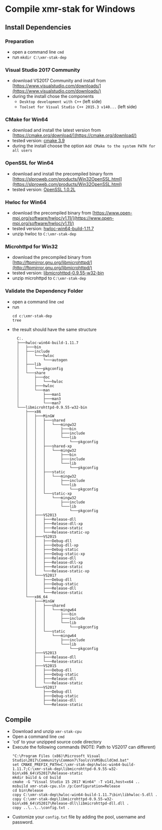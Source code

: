 # Compile **xmr-stak** for Windows

## Install Dependencies

### Preparation

- open a command line `cmd`
- run `mkdir C:\xmr-stak-dep`

### Visual Studio 2017 Community

- download VS2017 Community and install from [https://www.visualstudio.com/downloads/](https://www.visualstudio.com/downloads/)
- during the install chose the components
  - `Desktop development with C++` (left side)
  - `Toolset for Visual Studio C++ 2015.3 v140...` (left side)

### CMake for Win64

- download and install the latest version from [https://cmake.org/download/](https://cmake.org/download/)
- tested version: [cmake 3.9](https://cmake.org/files/v3.9/cmake-3.9.0-rc3-win64-x64.msi)
- during the install choose the option `Add CMake to the system PATH for all users`

### OpenSSL for Win64

- download and install the precompiled binary form [https://slproweb.com/products/Win32OpenSSL.html](https://slproweb.com/products/Win32OpenSSL.html)
- tested version: [OpenSSL 1.0.2L](https://slproweb.com/download/Win64OpenSSL-1_0_2L.exe)

### Hwloc for Win64

- download the precompiled binary from [https://www.open-mpi.org/software/hwloc/v1.11/](https://www.open-mpi.org/software/hwloc/v1.11/)
- tested version: [hwloc-win64-build-1.11.7](https://www.open-mpi.org/software/hwloc/v1.11/downloads/hwloc-win64-build-1.11.7.zip)
- unzip hwloc to `C:\xmr-stak-dep`

### Microhttpd for Win32

- download the precompiled binary from [http://ftpmirror.gnu.org/libmicrohttpd/](http://ftpmirror.gnu.org/libmicrohttpd/)
- tested version: [libmicrohttpd-0.9.55-w32-bin](http://mirror.reismil.ch/gnu/libmicrohttpd/libmicrohttpd-0.9.55-w32-bin.zip)
- unzip microhttpd to ``C:\xmr-stak-dep``

### Validate the Dependency Folder

- open a command line `cmd`
- run
   ```
   cd c:\xmr-stak-dep
   tree
   ```
- the result should have the same structure
  ```
    C:.
    ├───hwloc-win64-build-1.11.7
    │   ├───bin
    │   ├───include
    │   │   └───hwloc
    │   │       └───autogen
    │   ├───lib
    │   │   └───pkgconfig
    │   └───share
    │       ├───doc
    │       │   └───hwloc
    │       ├───hwloc
    │       └───man
    │           ├───man1
    │           ├───man3
    │           └───man7
    └───libmicrohttpd-0.9.55-w32-bin
        ├───x86
        │   ├───MinGW
        │   │   ├───shared
        │   │   │   └───mingw32
        │   │   │       ├───bin
        │   │   │       ├───include
        │   │   │       └───lib
        │   │   │           └───pkgconfig
        │   │   ├───shared-xp
        │   │   │   └───mingw32
        │   │   │       ├───bin
        │   │   │       ├───include
        │   │   │       └───lib
        │   │   │           └───pkgconfig
        │   │   ├───static
        │   │   │   └───mingw32
        │   │   │       ├───include
        │   │   │       └───lib
        │   │   │           └───pkgconfig
        │   │   └───static-xp
        │   │       └───mingw32
        │   │           ├───include
        │   │           └───lib
        │   │               └───pkgconfig
        │   ├───VS2013
        │   │   ├───Release-dll
        │   │   ├───Release-dll-xp
        │   │   ├───Release-static
        │   │   └───Release-static-xp
        │   ├───VS2015
        │   │   ├───Debug-dll
        │   │   ├───Debug-dll-xp
        │   │   ├───Debug-static
        │   │   ├───Debug-static-xp
        │   │   ├───Release-dll
        │   │   ├───Release-dll-xp
        │   │   ├───Release-static
        │   │   └───Release-static-xp
        │   └───VS2017
        │       ├───Debug-dll
        │       ├───Debug-static
        │       ├───Release-dll
        │       └───Release-static
        └───x86_64
            ├───MinGW
            │   ├───shared
            │   │   └───mingw64
            │   │       ├───bin
            │   │       ├───include
            │   │       └───lib
            │   │           └───pkgconfig
            │   └───static
            │       └───mingw64
            │           ├───include
            │           └───lib
            │               └───pkgconfig
            ├───VS2013
            │   ├───Release-dll
            │   └───Release-static
            ├───VS2015
            │   ├───Debug-dll
            │   ├───Debug-static
            │   ├───Release-dll
            │   └───Release-static
            └───VS2017
                ├───Debug-dll
                ├───Debug-static
                ├───Release-dll
                └───Release-static
  ```

## Compile

- Download and unzip `xmr-stak-cpu`
- Open a command line `cmd`
- 'cd' to your unzipped source code directory
- Execute the following commands (NOTE: Path to VS2017 can different)
  ```
  "C:\Program Files (x86)\Microsoft Visual Studio\2017\Community\Common7\Tools\VsMSBuildCmd.bat"
  set CMAKE_PREFIX_PATH=C:\xmr-stak-dep\hwloc-win64-build-1.11.7;C:\xmr-stak-dep\libmicrohttpd-0.9.55-w32-bin\x86_64\VS2017\Release-static
  mkdir build & cd build
  cmake -G "Visual Studio 15 2017 Win64" -T v141,host=x64 ..
  msbuild xmr-stak-cpu.sln /p:Configuration=Release
  cd bin\Release
  copy C:\xmr-stak-dep\hwloc-win64-build-1.11.7\bin\libhwloc-5.dll .
  copy C:\xmr-stak-dep\libmicrohttpd-0.9.55-w32-bin\x86_64\VS2017\Release-dll\libmicrohttpd-dll.dll .
  copy ..\..\..\config.txt .
  ```
- Customize your `config.txt` file by adding the pool, username and password.

